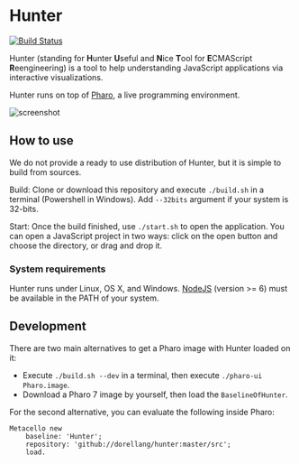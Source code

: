 # Hunter

[![Build Status](https://travis-ci.org/dorellang/hunter.svg?branch=master)](https://travis-ci.org/dorellang/hunter)

Hunter (standing for **H**unter **U**seful and **N**ice **T**ool for **E**CMAScript **R**eengineering) is a tool to help understanding JavaScript applications via interactive visualizations.

Hunter runs on top of [Pharo](http://pharo.org), a live programming environment.

![screenshot](screenshot.png)

## How to use

We do not provide a ready to use distribution of Hunter, but it is simple to build from sources.

Build: Clone or download this repository and execute `./build.sh` in a terminal (Powershell in Windows). Add `--32bits` argument if your system is 32-bits.

Start: Once the build finished, use `./start.sh` to open the application. You can open a JavaScript project in two ways: click on the open button and choose the directory, or drag and drop it.

### System requirements

Hunter runs under Linux, OS X, and Windows.
[NodeJS](https://nodejs.org/en/) (version >= 6) must be available in the PATH of your system.

## Development

There are two main alternatives to get a Pharo image with Hunter loaded on it:

* Execute `./build.sh --dev` in a terminal, then execute `./pharo-ui Pharo.image`.
* Download a Pharo 7 image by yourself, then load the `BaselineOfHunter`.

For the second alternative, you can evaluate the following inside Pharo:

```smalltalk
Metacello new
	baseline: 'Hunter';
	repository: 'github://dorellang/hunter:master/src';
	load.
```
